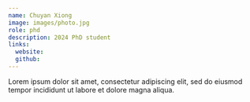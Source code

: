 ```yaml
---
name: Chuyan Xiong
image: images/photo.jpg
role: phd
description: 2024 PhD student
links:
  website: 
  github: 
---
```


Lorem ipsum dolor sit amet, consectetur adipiscing elit, sed do eiusmod tempor incididunt ut labore et dolore magna aliqua.
